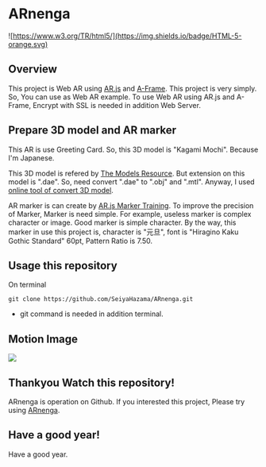 # ARnenga

![https://www.w3.org/TR/html5/](https://img.shields.io/badge/HTML-5-orange.svg)

## Overview

This project is Web AR using [AR.js](https://github.com/jeromeetienne/AR.js) and [A-Frame](https://aframe.io/). This project is very simply. So, You can use as Web AR example.
To use Web AR using AR.js and A-Frame, Encrypt with SSL is needed in addition Web Server.

## Prepare 3D model and AR marker

This AR is use Greeting Card. So, this 3D model is "Kagami Mochi". Because I'm Japanese.

This 3D model is refered by [The Models Resource](https://www.models-resource.com/mobile/digimonlinkz/model/21573/). But extension on this model is ".dae". So, need convert ".dae" to ".obj" and ".mtl".  Anyway, I used [online tool of convert 3D model](http://www.greentoken.de/onlineconv/).

AR marker is can create by [AR.js Marker Training](https://jeromeetienne.github.io/AR.js/three.js/examples/marker-training/examples/generator.html). To improve the precision of Marker, Marker is need simple. For example, useless marker is complex character or image. Good marker is simple character. By the way, this marker in use this project is, character is "元旦", font is "Hiragino Kaku Gothic Standard" 60pt, Pattern Ratio is 7.50.

## Usage this repository

On terminal

```
git clone https://github.com/SeiyaHazama/ARnenga.git
```

* git command is needed in addition terminal.

## Motion Image
![](https://user-images.githubusercontent.com/31854581/47959344-e332c580-e024-11e8-85b5-f6ecaf4c4052.jpg)

## Thankyou Watch this repository!
ARnenga is operation on Github. If you interested this project, 
Please try using [ARnenga](https://seiyahazama.github.io/ARnenga).

## Have a good year!
Have a good year.